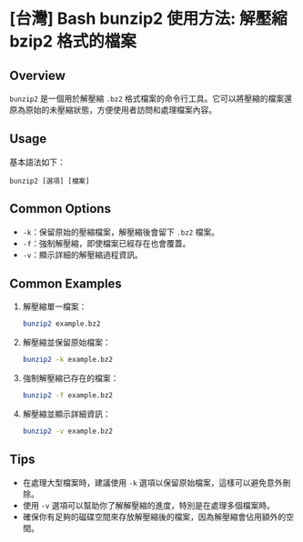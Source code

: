# [台灣] Bash bunzip2 使用方法: 解壓縮 bzip2 格式的檔案

## Overview
`bunzip2` 是一個用於解壓縮 `.bz2` 格式檔案的命令行工具。它可以將壓縮的檔案還原為原始的未壓縮狀態，方便使用者訪問和處理檔案內容。

## Usage
基本語法如下：
```
bunzip2 [選項] [檔案]
```

## Common Options
- `-k`：保留原始的壓縮檔案，解壓縮後會留下 `.bz2` 檔案。
- `-f`：強制解壓縮，即使檔案已經存在也會覆蓋。
- `-v`：顯示詳細的解壓縮過程資訊。

## Common Examples
1. 解壓縮單一檔案：
   ```bash
   bunzip2 example.bz2
   ```

2. 解壓縮並保留原始檔案：
   ```bash
   bunzip2 -k example.bz2
   ```

3. 強制解壓縮已存在的檔案：
   ```bash
   bunzip2 -f example.bz2
   ```

4. 解壓縮並顯示詳細資訊：
   ```bash
   bunzip2 -v example.bz2
   ```

## Tips
- 在處理大型檔案時，建議使用 `-k` 選項以保留原始檔案，這樣可以避免意外刪除。
- 使用 `-v` 選項可以幫助你了解解壓縮的進度，特別是在處理多個檔案時。
- 確保你有足夠的磁碟空間來存放解壓縮後的檔案，因為解壓縮會佔用額外的空間。